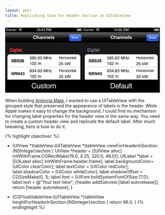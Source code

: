 ```yaml
---
layout: post
title: Replicating View for Header Section in UITableView
---
```


[![Screenshot](/images/posts/2011-01-06-replicating-view-for-header-section-in-uitableview/customtableview_s.png)](/images/posts/2011-01-06-replicating-view-for-header-section-in-uitableview/customtableview.png)

When building [Antenna Mate](http://antennamate.com), I wanted to use a UITableView with the grouped style that preserved the appearance of labels in the header. While Apple makes it easy to change the background, I could find no mechanism for changing label properties for the header view in the same way. You need to create a custom header view and replicate the default label. After much tweaking, here is how to do it.

{% highlight objectivec %}
- (UIView *)tableView:(UITableView *)tableView viewForHeaderInSection:(NSInteger)section {
	UIView *header = [[UIView alloc] initWithFrame:CGRectMake(19.0, 4.25, 320.0, 46.0)];
	UILabel *label = [[UILabel alloc] initWithFrame:header.frame];
	label.backgroundColor= [UIColor clearColor];
	label.textColor = [UIColor redColor];
	label.shadowColor = [UIColor whiteColor];
	label.shadowOffset = CGSizeMake(0, 1);
	label.font = [UIFont boldSystemFontOfSize:17.0];
	label.text = @"Your text here";
	[header addSubview:[label autorelease]];
	return [header autorelease];
}

- (CGFloat)tableView:(UITableView *)tableView heightForHeaderInSection:(NSInteger)section {
	return 46.0;
}
{% endhighlight %}
